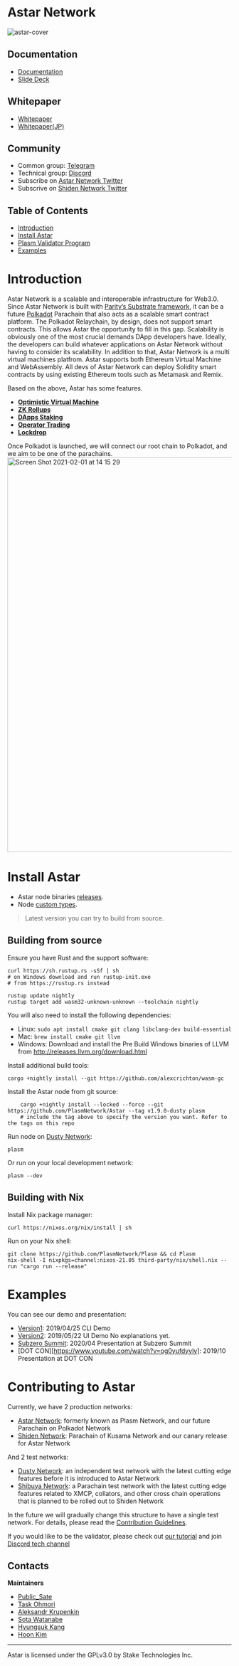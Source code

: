 # Astar Network

![astar-cover](https://user-images.githubusercontent.com/40356749/125183345-edbaa980-e226-11eb-92e2-7b666ed56515.png)

## Documentation

-   [Documentation](https://docs.plasmnet.io/)
-   [Slide Deck](https://drive.google.com/file/d/1qnx2XZTtU0qCwxBX--FUHCdBmOK7ZIF3/view?usp=sharing)

## Whitepaper

-   [Whitepaper](https://github.com/PlasmNetwork/plasmdocs/blob/master/wp/en.pdf)
-   [Whitepaper(JP)](https://github.com/PlasmNetwork/plasmdocs/blob/master/wp/jp.pdf)

## Community

-   Common group: [Telegram](https://t.me/PlasmOfficial)
-   Technical group: [Discord](https://discord.gg/Z3nC9U4)
-   Subscribe on [Astar Network Twitter](https://twitter.com/Plasm_Network)
-   Subscrive on [Shiden Network Twitter](https://twitter.com/ShidenNetwork)

## Table of Contents

-   [Introduction](https://github.com/PlasmNetwork/Astar/tree/development/dusty#introduction)
-   [Install Astar](https://github.com/PlasmNetwork/Astar/tree/development/dusty#install-plasm)
-   [Plasm Validator Program](https://github.com/PlasmNetwork/Astar/tree/development/dusty#plasm-validator-program)
-   [Examples](https://github.com/PlasmNetwork/Astar/tree/development/dusty#examples)

# Introduction

Astar Network is a scalable and interoperable infrastructure for Web3.0. Since Astar Network is built with [Parity’s Substrate framework](https://www.substrate.io/), it can be a future [Polkadot](https://polkadot.network/) Parachain that also acts as a scalable smart contract platform. The Polkadot Relaychain, by design, does not support smart contracts. This allows Astar the opportunity to fill in this gap. Scalability is obviously one of the most crucial demands DApp developers have. Ideally, the developers can build whatever applications on Astar Network without having to consider its scalability. In addition to that, Astar Network is a multi virtual machines platfrom. Astar supports both Ethereum Virtual Machine and WebAssembly. All devs of Astar Network can deploy Solidity smart contracts by using existing Ethereum tools such as Metamask and Remix.

Based on the above, Astar has some features.

-   **[Optimistic Virtual Machine](https://docs.plasmnet.io/learn/optimistic-virtual-machine)**
-   **[ZK Rollups](https://github.com/PlasmNetwork/ZKRollups)**
-   **[DApps Staking](https://docs.plasmnet.io/learn/dapps-reward)**
-   **[Operator Trading](https://docs.plasmnet.io/learn/operator-trading)**
-   **[Lockdrop](https://docs.plasmnet.io/learn/lockdrop)**

Once Polkadot is launched, we will connect our root chain to Polkadot, and we aim to be one of the parachains.
<img width="888" alt="Screen Shot 2021-02-01 at 14 15 29" src="https://user-images.githubusercontent.com/29359048/106417721-0b296180-6498-11eb-8a0a-a10a8e387433.png">

# Install Astar

-   Astar node binaries [releases](https://github.com/PlasmNetwork/Astar/releases).
-   Node [custom types](https://github.com/PlasmNetwork/Astar/tree/master/bin/node/cli/res/custom_types.json).

> Latest version you can try to build from source.

## Building from source

Ensure you have Rust and the support software:

    curl https://sh.rustup.rs -sSf | sh
    # on Windows download and run rustup-init.exe
    # from https://rustup.rs instead

    rustup update nightly
    rustup target add wasm32-unknown-unknown --toolchain nightly

You will also need to install the following dependencies:

-   Linux: `sudo apt install cmake git clang libclang-dev build-essential`
-   Mac: `brew install cmake git llvm`
-   Windows: Download and install the Pre Build Windows binaries of LLVM from http://releases.llvm.org/download.html

Install additional build tools:

    cargo +nightly install --git https://github.com/alexcrichton/wasm-gc

Install the Astar node from git source:

```
    cargo +nightly install --locked --force --git https://github.com/PlasmNetwork/Astar --tag v1.9.0-dusty plasm
    # include the tag above to specify the version you want. Refer to the tags on this repo
```

Run node on [Dusty Network](https://telemetry.polkadot.io/#list/Dusty):

    plasm

Or run on your local development network:

    plasm --dev

## Building with Nix

Install Nix package manager:

    curl https://nixos.org/nix/install | sh

Run on your Nix shell:

    git clone https://github.com/PlasmNetwork/Plasm && cd Plasm
    nix-shell -I nixpkgs=channel:nixos-21.05 third-party/nix/shell.nix --run "cargo run --release"

# Examples

You can see our demo and presentation:

-   [Version1](https://www.youtube.com/watch?v=T70iEgyuXbw&feature=youtu.be): 2019/04/25 CLI Demo
-   [Version2](https://youtu.be/5MoO3Epgvv0): 2019/05/22 UI Demo No explanations yet.
-   [Subzero Summit](https://www.youtube.com/watch?v=OyKvA_vx1z0): 2020/04 Presentation at Subzero Summit
-   [DOT CON][https://www.youtube.com/watch?v=og0yufdyyly]: 2019/10 Presentation at DOT CON

# Contributing to Astar

Currently, we have 2 production networks:

-   [Astar Network](https://astar.network/): formerly known as Plasm Network, and our future Parachain on Polkadot Network
-   [Shiden Network](https://shiden.astar.network/): Parachain of Kusama Network and our canary release for Astar Network

And 2 test networks:

-   [Dusty Network](https://github.com/PlasmNetwork/Astar/tree/development/dusty): an independent test network with the latest cutting edge features before it is introduced to Astar Network
-   [Shibuya Network](https://github.com/PlasmNetwork/Astar/tree/development/shibuya): a Parachain test network with the latest cutting edge features related to XMCP, collators, and other cross chain operations that is planned to be rolled out to Shiden Network

In the future we will gradually change this structure to have a single test network.
For details, please read the [Contribution Guidelines](./CONTRIBUTING.md).

If you would like to be the validator, please check out [our tutorial](https://docs.plasmnet.io/build/validator-guide) and join [Discord tech channel](https://discord.gg/wUcQt3R)

## Contacts

**Maintainers**

-   [Public_Sate](https://twitter.com/public_sate)
-   [Task Ohmori](https://twitter.com/taskooh?lang=en)
-   [Aleksandr Krupenkin](https://github.com/akru)
-   [Sota Watanabe](https://twitter.com/WatanabeSota)
-   [Hyungsuk Kang](https://twitter.com/hskang0525)
-   [Hoon Kim](https://github.com/hoonsubin)

---

Astar is licensed under the GPLv3.0 by Stake Technologies Inc.
